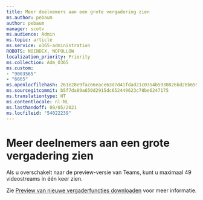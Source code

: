 ```yaml
---
title: Meer deelnemers aan een grote vergadering zien
ms.author: pebaum
author: pebaum
manager: scotv
ms.audience: Admin
ms.topic: article
ms.service: o365-administration
ROBOTS: NOINDEX, NOFOLLOW
localization_priority: Priority
ms.collection: Adm_O365
ms.custom:
- "9003565"
- "6665"
ms.openlocfilehash: 261e28e9fac66eace63d7d41fdad21c0354b5930826bd28b659ce5e3d159655f
ms.sourcegitcommit: b5f7da89a650d2915dc652449623c78be6247175
ms.translationtype: HT
ms.contentlocale: nl-NL
ms.lasthandoff: 08/05/2021
ms.locfileid: "54022239"
---
```

# <a name="see-more-participants-in-a-large-meeting"></a>Meer deelnemers aan een grote vergadering zien

Als u overschakelt naar de preview-versie van Teams, kunt u maximaal 49 videostreams in één keer zien.

Zie [Preview van nieuwe vergaderfuncties downloaden](https://support.microsoft.com/office/04533e91-3203-4530-a1c0-8f77c0731699) voor meer informatie.

